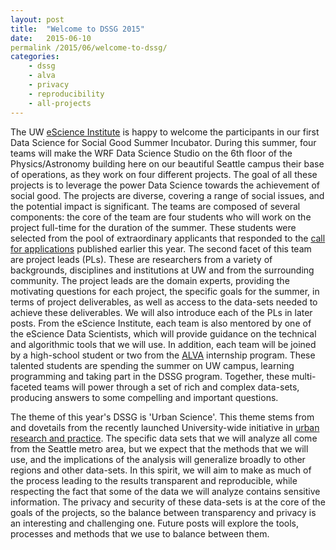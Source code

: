 ```yaml
---
layout: post
title:  "Welcome to DSSG 2015"
date:   2015-06-10
permalink /2015/06/welcome-to-dssg/
categories: 
    - dssg 
	- alva
	- privacy 
	- reproducibility 
	- all-projects
---
```


The UW [eScience Institute][escience] is happy to welcome the participants in our first Data Science for Social Good Summer Incubator. During this summer, four teams will make the WRF Data Science Studio on the 6th floor of the Physics/Astronomy building here on our beautiful Seattle campus their base of operations, as they work on four different projects. The goal of all these projects is to leverage the power Data Science towards the achievement of social good. The projects are diverse, covering a range of social issues, and the potential impact is significant. The teams are composed of several components: the core of the team are four students who will work on the project full-time for the duration of the summer. These students were selected from the pool of extraordinary applicants that responded to the [call for applications](http://escience.washington.edu/what-we-do/data-science-for-social-good) published earlier this year. The second facet of this team are project leads (PLs). These are researchers from a variety of backgrounds, disciplines and institutions at UW and from the surrounding community. The project leads are the domain experts, providing the motivating questions for each project, the specific goals for the summer, in terms of project deliverables, as well as access to the data-sets needed to achieve these deliverables. We will also introduce each of the PLs in later posts. From the eScience Institute, each team is also mentored by one of the eScience Data Scientists, which will provide guidance on the technical and algorithmic tools that we will use. In addition, each team will be joined by a high-school student or two from the [ALVA](http://depts.washington.edu/genomics/hsprog/hswrksps.shtml) internship program. These talented students are spending the summer on UW campus, learning programming and taking part in the DSSG program. Together, these multi-faceted teams will power through a set of rich and complex data-sets, producing answers to some compelling and important questions.

The theme of this year's DSSG is 'Urban Science'. This theme stems from and dovetails from the recently launched University-wide initiative in [urban research and practice][urban-uw]. The specific data sets that we will analyze all come from the Seattle metro area, but we expect that the methods that we will use, and the implications of the analysis will generalize broadly to other regions and other data-sets. In this spirit, we will aim to make as much of the process leading to the results transparent and reproducible, while respecting the fact that some of the data we will analyze contains sensitive information. The privacy and security of these data-sets is at the core of the goals of the projects, so the balance between transparency and privacy is an interesting and challenging one. Future posts will explore the tools, processes and methods that we use to balance between them.


[escience]:    http://escience.washington.edu
[urban-uw]:    http://urban.uw.edu